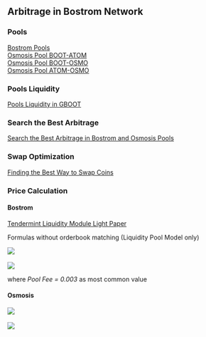 ## Arbitrage in Bostrom Network

### Pools

[Bostrom Pools](https://cyb.ai/teleport/pools)  
[Osmosis Pool BOOT-ATOM](https://info.osmosis.zone/pool/596)  
[Osmosis Pool BOOT-OSMO](https://info.osmosis.zone/pool/597)  
[Osmosis Pool ATOM-OSMO](https://info.osmosis.zone/pool/1)

### Pools Liquidity

[Pools Liquidity in GBOOT](pools_liquidity_in_gboot.ipynb)

### Search the Best Arbitrage

[Search the Best Arbitrage in Bostrom and Osmosis Pools](search_arbitrage.ipynb)

### Swap Optimization
[Finding the Best Way to Swap Coins](swap_optimization.ipynb)

### Price Calculation
#### Bostrom

[Tendermint Liquidity Module Light Paper](https://github.com/tendermint/liquidity/blob/develop/doc/LiquidityModuleLightPaper_EN.pdf)

Formulas without orderbook matching (Liquidity Pool Model only)   

<img src="https://latex.codecogs.com/png.image?\inline\dpi{200}\bg{white}Price&space;=&space;\frac{Target\&space;Coin\&space;Pool\&space;Amount\&space;*\&space;(1&space;-&space;Pool\&space;Fee)}{(Source\&space;Coin\&space;Pool\&space;Amount\&space;&plus;\&space;2\&space;*\&space;Source\&space;Coin\&space;Amount)}" />
<br>
<br>
<img src="https://latex.codecogs.com/png.image?\inline\dpi{200}\bg{white}Target\&space;Coin\&space;Amount&space;=&space;\frac{Source\&space;Coin\&space;Amount\&space;*\&space;Target\&space;Coin\&space;Pool\&space;Amount\&space;*\&space;(1&space;-&space;Pool\&space;Fee)}{(Source\&space;Coin\&space;Pool\&space;Amount\&space;&plus;\&space;2\&space;*\&space;Source\&space;Coin\&space;Amount)}" />

where _Pool Fee = 0.003_ as most common value

#### Osmosis

<img src="https://latex.codecogs.com/png.image?\inline\dpi{200}\bg{white}Price&space;=&space;\frac{Target\&space;Coin\&space;Pool\&space;Amount\&space;*\&space;(1&space;-&space;Pool\&space;Fee)}{(Source\&space;Coin\&space;Pool\&space;Amount\&space;&plus;\&space;2\&space;*\&space;Source\&space;Coin\&space;Amount)}*\&space;\frac{Source\&space;Coin\&space;Pool\&space;Weight}{Target\&space;Coin\&space;Pool\&space;Weight}" />
<br>
<br>
<img src="https://latex.codecogs.com/png.image?\inline\dpi{200}\bg{white}Target\&space;Coin\&space;Amount&space;=&space;\frac{Source\&space;Coin\&space;Amount\&space;*\&space;Target\&space;Coin\&space;Pool\&space;Amount\&space;*\&space;(1&space;-&space;Pool\&space;Fee)}{(Source\&space;Coin\&space;Pool\&space;Amount\&space;&plus;\&space;2\&space;*\&space;Source\&space;Coin\&space;Amount)}&space;*\&space;\frac{Source\&space;Coin\&space;Pool\&space;Weight}{Target\&space;Coin\&space;Pool\&space;Weight}" />
